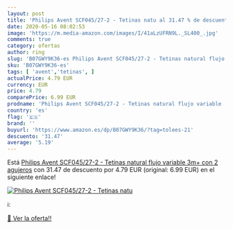 ```yaml
---
layout: post
title: 'Philips Avent SCF045/27-2 - Tetinas natu al 31.47 % de descuento'
date: 2020-05-16 08:02:53
image: 'https://m.media-amazon.com/images/I/41aLzUFRN9L._SL400_.jpg'
comments: true
category: ofertas
author: ring
slug: 'B07GWY9K36-es Philips Avent SCF045/27-2 - Tetinas natural flujo variable...'
sku: 'B07GWY9K36-es'
tags: [ 'avent','tetinas', ]
actualPrice: 4.79 EUR
currency: EUR
price: 4.79
comparePrice: 6.99 EUR
prodname: 'Philips Avent SCF045/27-2 - Tetinas natural flujo variable  3m+  con 2 agujeros'
country: 'es'
flag: '🇪🇸'
brand: ''
buyurl: 'https://www.amazon.es/dp/B07GWY9K36/?tag=tolees-21'
descuento: '31.47'
average: '5.19'
---
```


Está [Philips Avent SCF045/27-2 - Tetinas natural flujo variable  3m+  con 2 agujeros](https://www.amazon.es/dp/B07GWY9K36/?tag=tolees-21) con 31.47 de descuento por 4.79 EUR (original: 6.99 EUR) en el siguiente enlace!

[![Philips Avent SCF045/27-2 - Tetinas natu](https://m.media-amazon.com/images/I/41aLzUFRN9L._SL400_.jpg)](https://www.amazon.es/dp/B07GWY9K36/?tag=tolees-21)

ℹ️:


[🛒 Ver la oferta!!](https://www.amazon.es/dp/B07GWY9K36/?tag=tolees-21)
